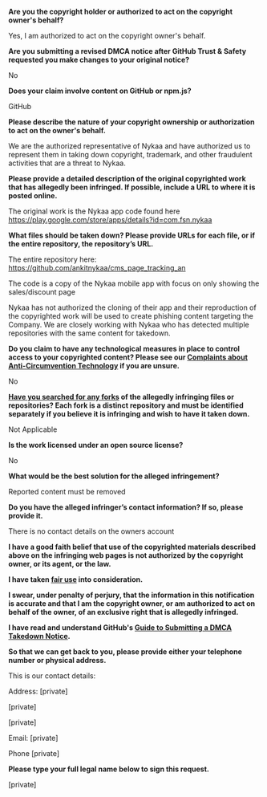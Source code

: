 **Are you the copyright holder or authorized to act on the copyright owner's behalf?**

Yes, I am authorized to act on the copyright owner's behalf.

**Are you submitting a revised DMCA notice after GitHub Trust & Safety requested you make changes to your original notice?**

No

**Does your claim involve content on GitHub or npm.js?**

GitHub

**Please describe the nature of your copyright ownership or authorization to act on the owner's behalf.**

We are the authorized representative of Nykaa and have authorized us to represent them in taking down copyright, trademark, and other fraudulent activities that are a threat to Nykaa.

**Please provide a detailed description of the original copyrighted work that has allegedly been infringed. If possible, include a URL to where it is posted online.**

The original work is the Nykaa app code found here https://play.google.com/store/apps/details?id=com.fsn.nykaa

**What files should be taken down? Please provide URLs for each file, or if the entire repository, the repository’s URL.**

The entire repository here: https://github.com/ankitnykaa/cms_page_tracking_an

The code is a copy of the Nykaa mobile app with focus on only showing the sales/discount page

Nykaa has not authorized the cloning of their app and their reproduction of the copyrighted work will be used to create phishing content targeting the Company. We are closely working with Nykaa who has detected multiple repositories with the same content for takedown.

**Do you claim to have any technological measures in place to control access to your copyrighted content? Please see our <a href="https://docs.github.com/articles/guide-to-submitting-a-dmca-takedown-notice#complaints-about-anti-circumvention-technology">Complaints about Anti-Circumvention Technology</a> if you are unsure.**

No

**<a href="https://docs.github.com/articles/dmca-takedown-policy#b-what-about-forks-or-whats-a-fork">Have you searched for any forks</a> of the allegedly infringing files or repositories? Each fork is a distinct repository and must be identified separately if you believe it is infringing and wish to have it taken down.**

Not Applicable

**Is the work licensed under an open source license?**

No

**What would be the best solution for the alleged infringement?**

Reported content must be removed

**Do you have the alleged infringer’s contact information? If so, please provide it.**

There is no contact details on the owners account

**I have a good faith belief that use of the copyrighted materials described above on the infringing web pages is not authorized by the copyright owner, or its agent, or the law.**

**I have taken <a href="https://www.lumendatabase.org/topics/22">fair use</a> into consideration.**

**I swear, under penalty of perjury, that the information in this notification is accurate and that I am the copyright owner, or am authorized to act on behalf of the owner, of an exclusive right that is allegedly infringed.**

**I have read and understand GitHub's <a href="https://docs.github.com/articles/guide-to-submitting-a-dmca-takedown-notice/">Guide to Submitting a DMCA Takedown Notice</a>.**

**So that we can get back to you, please provide either your telephone number or physical address.**

This is our contact details:

Address: [private]

[private]

[private]

Email: [private]

Phone [private]

**Please type your full legal name below to sign this request.**

[private]

